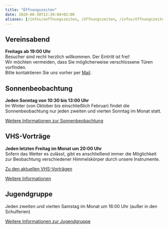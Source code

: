 ```yaml
---
title: "Öffnungszeiten"
date: 2020-08-30T12:39:04+02:00
aliases: [/infos/oeffnungszeiten, /öffnungszeiten, /infos/öffnungszeiten]
---
```


## Vereinsabend

**Freitags ab 19:00 Uhr**  
Besucher sind recht herzlich willkommen. Der Eintritt ist frei!  
Wir möchten vermeiden, dass Sie möglicherweise verschlossene Türen vorfinden.  
Bitte kontaktieren Sie uns vorher per [Mail](/kontakt).

## Sonnenbeobachtung

**Jeden Sonntag von 10:30 bis 13:00 Uhr**  
Im Winter (von Oktober bis einschließlich Februar) findet die Sonnenbeobachtung nur jeden zweiten und vierten Sonntag im Monat statt.

[Weitere Informationen zur Sonnenbeobachtung](/ueber-uns/sonnenbeobachtung)

## VHS-Vorträge

**Jeden letzten Freitag im Monat um 20:00 Uhr**  
Sofern das Wetter es zulässt, gibt es anschließend immer die Möglichkeit zur Beobachtung verschiedener Himmelskörper durch unsere Instrumente.

[Zu den aktuellen VHS-Vorträgen](/vhs)

[Weitere Informationen](/vortraege)

## Jugendgruppe

Jeden zweiten und vierten Samstag im Monat um 16:00 Uhr (außer in den Schulferien)

[Weitere Informationen zur Jugendgruppe](/ueber-uns/jugendgruppe)